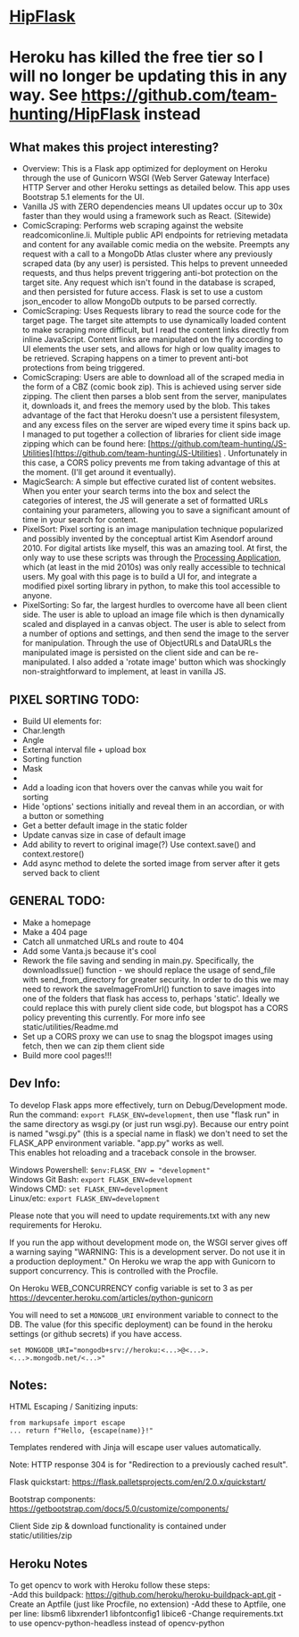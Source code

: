 # [HipFlask](https://hip-flask.herokuapp.com/)

# Heroku has killed the free tier so I will no longer be updating this in any way. See https://github.com/team-hunting/HipFlask instead

## What makes this project interesting?
- Overview: This is a Flask app optimized for deployment on Heroku through the use of Gunicorn WSGI (Web Server Gateway Interface) HTTP Server and other Heroku settings as detailed below. This app uses Bootstrap 5.1 elements for the UI.  
- Vanilla JS with ZERO dependencies means UI updates occur up to 30x faster than they would using a framework such as React. (Sitewide)
- ComicScraping: Performs web scraping against the website readcomiconline.li. Multiple public API endpoints for retrieving metadata and content for any available comic media on the website. Preempts any request with a call to a MongoDb Atlas cluster where any previously scraped data (by any user) is persisted. This helps to prevent unneeded requests, and thus helps prevent triggering anti-bot protection on the target site. Any request which isn't found in the database is scraped, and then persisted for future access. Flask is set to use a custom json_encoder to allow MongoDb outputs to be parsed correctly.
- ComicScraping: Uses Requests library to read the source code for the target page. The target site attempts to use dynamically loaded content to make scraping more difficult, but I read the content links directly from inline JavaScript. Content links are manipulated on the fly according to UI elements the user sets, and allows for high or low quality images to be retrieved. Scraping happens on a timer to prevent anti-bot protections from being triggered.
- ComicScraping: Users are able to download all of the scraped media in the form of a CBZ (comic book zip). This is achieved using server side zipping. The client then parses a blob sent from the server, manipulates it, downloads it, and frees the memory used by the blob. This takes advantage of the fact that Heroku doesn't use a persistent filesystem, and any excess files on the server are wiped every time it spins back up. I managed to put together a collection of libraries for client side image zipping which can be found here: [https://github.com/team-hunting/JS-Utilities](https://github.com/team-hunting/JS-Utilities) . Unfortunately in this case, a CORS policy prevents me from taking advantage of this at the moment. (I'll get around it eventually).
- MagicSearch: A simple but effective curated list of content websites. When you enter your search terms into the box and select the categories of interest, the JS will generate a set of formatted URLs containing your parameters, allowing you to save a significant amount of time in your search for content. 
- PixelSort: Pixel sorting is an image manipulation technique popularized and possibly invented by the conceptual artist Kim Asendorf around 2010. For digital artists like myself, this was an amazing tool. At first, the only way to use these scripts was through the [Processing Application](https://processing.org/), which (at least in the mid 2010s) was only really accessible to technical users. My goal with this page is to build a UI for, and integrate a modified pixel sorting library in python, to make this tool accessible to anyone.
- PixelSorting: So far, the largest hurdles to overcome have all been client side. The user is able to upload an image file which is then dynamically scaled and displayed in a canvas object. The user is able to select from a number of options and settings, and then send the image to the server for manipulation. Through the use of ObjectURLs and DataURLs the manipulated image is persisted on the client side and can be re-manipulated. I also added a 'rotate image' button which was shockingly non-straightforward to implement, at least in vanilla JS. 

## PIXEL SORTING TODO:
- Build UI elements for:
- Char.length
- Angle
- External interval file + upload box
- Sorting function
- Mask
- 
- Add a loading icon that hovers over the canvas while you wait for sorting
- Hide 'options' sections initially and reveal them in an accordian, or with a button or something
- Get a better default image in the static folder
- Update canvas size in case of default image
- Add ability to revert to original image(?) Use context.save() and context.restore()
- Add async method to delete the sorted image from server after it gets served back to client

## GENERAL TODO:
- Make a homepage 
- Make a 404 page
- Catch all unmatched URLs and route to 404
- Add some Vanta.js because it's cool 
- Rework the file saving and sending in  main.py. Specifically, the downloadIssue() function - we should replace the usage of send_file with send_from_directory for greater security. In order to do this we may need to rework the saveImageFromUrl() function to save images into one of the folders that flask has access to, perhaps 'static'. Ideally we could replace this with purely client side code, but blogspot has a CORS policy preventing this currently. For more info see static/utilities/Readme.md
- Set up a CORS proxy we can use to snag the blogspot images using fetch, then we can zip them client side
- Build more cool pages!!!


## Dev Info:

To develop Flask apps more effectively, turn on Debug/Development mode. <br/>
Run the command: ```export FLASK_ENV=development```, then use "flask run" in the same directory as wsgi.py (or just run wsgi.py). Because our entry point is named "wsgi.py" (this is a special name in flask) we don't need to set the FLASK_APP environment variable. "app.py" works as well. <br/>
This enables hot reloading and a traceback console in the browser.

Windows Powershell: ```$env:FLASK_ENV = "development"```  <br/>
Windows Git Bash:   ```export FLASK_ENV=development```    <br/>
Windows CMD:        ```set FLASK_ENV=development```       <br/>
Linux/etc:          ```export FLASK_ENV=development```    <br/>

Please note that you will need to update requirements.txt with any new requirements for Heroku.<br/>

If you run the app without development mode on, the WSGI server gives off a warning saying "WARNING: This is a development server. Do not use it in a production deployment." On Heroku we wrap the app with Gunicorn to support concurrency. This is controlled with the Procfile.<br/>

On Heroku WEB_CONCURRENCY config variable is set to 3 as per https://devcenter.heroku.com/articles/python-gunicorn <br/>

You will need to set a ```MONGODB_URI``` environment variable to connect to the DB. The value (for this specific deployment) can be found in the heroku settings (or github secrets) if you have access. <br/>

```set MONGODB_URI="mongodb+srv://heroku:<...>@<...>.<...>.mongodb.net/<...>"``` <br/>

## Notes:

HTML Escaping / Sanitizing inputs: <br/>
```
from markupsafe import escape
... return f"Hello, {escape(name)}!"
```

Templates rendered with Jinja will escape user values automatically. <br/>

Note: HTTP response 304 is for "Redirection to a previously cached result". <br/>

Flask quickstart: https://flask.palletsprojects.com/en/2.0.x/quickstart/ <br/>

Bootstrap components: https://getbootstrap.com/docs/5.0/customize/components/ <br/> 

Client Side zip & download functionality is contained under static/utilities/zip <br/>

## Heroku Notes

To get opencv to work with Heroku follow these steps: <br/>
-Add this buildpack: https://github.com/heroku/heroku-buildpack-apt.git
-Create an Aptfile (just like Procfile, no extension)
-Add these to Aptfile, one per line: libsm6 libxrender1 libfontconfig1 libice6
-Change requirements.txt to use opencv-python-headless instead of opencv-python
